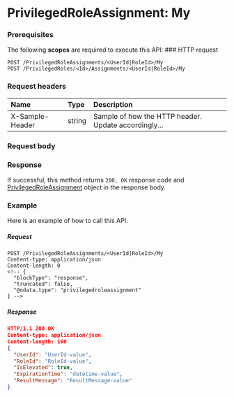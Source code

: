 # PrivilegedRoleAssignment: My


### Prerequisites
The following **scopes** are required to execute this API: ### HTTP request
<!-- { "blockType": "ignored" } -->
```http
POST /PrivilegedRoleAssignments/<UserId|RoleId>/My
POST /PrivilegedRoles/<Id>/Assignments/<UserId|RoleId>/My

```
### Request headers
| Name       | Type | Description|
|:---------------|:--------|:----------|
| X-Sample-Header  | string  | Sample of how the HTTP header. Update accordingly...|

### Request body

### Response
If successful, this method returns `200, OK` response code and [PrivilegedRoleAssignment](../resources/privilegedroleassignment.md) object in the response body.

### Example
Here is an example of how to call this API.
##### Request
<!-- {
  "blockType": "request",
  "name": "privilegedroleassignment_my"
}-->
```http
POST /PrivilegedRoleAssignments/<UserId|RoleId>/My
Content-type: application/json
Content-length: 0
<!-- {
  "blockType": "response",
  "truncated": false,
  "@odata.type": "privilegedroleassignment"
} -->
```
##### Response
```json
HTTP/1.1 200 OK
Content-type: application/json
Content-length: 160
{
  "UserId": "UserId-value",
  "RoleId": "RoleId-value",
  "IsElevated": true,
  "ExpirationTime": "datetime-value",
  "ResultMessage": "ResultMessage-value"
}
```

<!-- uuid: d17d4d3d-4094-491c-96c4-66c411094e80
2015-10-15 03:41:20 UTC -->
<!-- {
  "type": "#page.annotation",
  "description": "PrivilegedRoleAssignment: My",
  "keywords": "",
  "section": "documentation",
  "tocPath": ""
}-->